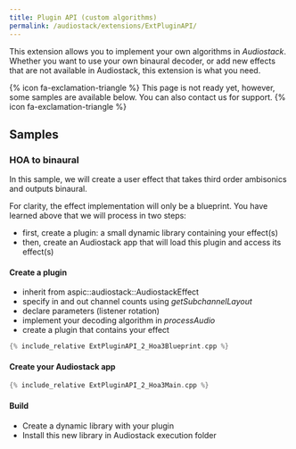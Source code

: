 ```yaml
---
title: Plugin API (custom algorithms)
permalink: /audiostack/extensions/ExtPluginAPI/
---
```


This extension allows you to implement your own algorithms in *Audiostack*. Whether you want to use your own binaural decoder, or add new effects that are not available in Audiostack, this extension is what you need.

{% icon fa-exclamation-triangle  %} This page is not ready yet, however, some samples are available below. You can also contact us for support. {% icon fa-exclamation-triangle  %}

## Samples

### HOA to binaural

In this sample, we will create a user effect that takes third order ambisonics and outputs binaural. 

For clarity, the effect implementation will only be a blueprint. You have learned above that we will process in two steps:
- first, create a plugin: a small dynamic library containing your effect(s)
- then, create an Audiostack app that will load this plugin and access its effect(s)

#### Create a plugin

- inherit from aspic::audiostack::AudiostackEffect
- specify in and out channel counts using *getSubchannelLayout*
- declare parameters (listener rotation)
- implement your decoding algorithm in *processAudio* 
- create a plugin that contains your effect

```cpp
{% include_relative ExtPluginAPI_2_Hoa3Blueprint.cpp %}
```

#### Create your Audiostack app

```cpp
{% include_relative ExtPluginAPI_2_Hoa3Main.cpp %}
```

#### Build

- Create a dynamic library with your plugin
- Install this new library in Audiostack execution folder


